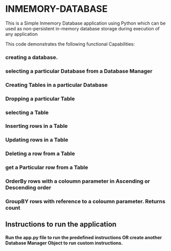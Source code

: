 
# INMEMORY-DATABASE

This is a Simple Inmemory Database application using Python which can be used as non-persistent in-memory database storage during execution of any application

This code demonstrates the following functional Capabilities:

### creating a database.

### selecting a particular Database from a Database Manager

### Creating Tables in a particular Database

### Dropping a particular Table

### selecting a Table

### Inserting rows in a Table

### Updating rows in a Table

### Deleting a row from a Table

### get a Particular row from a Table

### OrderBy rows with a coloumn parameter in Ascending or Descending order

### GroupBY rows with reference to a coloumn parameter. Returns count 


## Instructions to run the application

#### Run the app.py file to run the predefined instructions OR create another Database Manager Object to run custom instructions.

